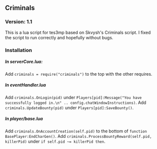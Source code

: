 ## Criminals

### Version: 1.1
This is a lua script for tes3mp based on Skvysh's Criminals script.
I fixed the script to run correctly and hopefully without bugs.

### Installation
##### In serverCore.lua:
Add ````criminals = require("criminals")```` to the top with the other requires.
##### In eventHandler.lua
Add ````criminals.OnLogin(pid)```` under
````Players[pid]:Message("You have successfully logged in.\n" .. config.chatWindowInstructions)````.
Add ````criminals.UpdateBounty(pid)```` under ````Players[pid]:SaveBounty()````.
##### In player/base.lua
Add ````criminals.OnAccountCreation(self.pid)```` to the bottom of ````function BasePlayer:EndCharGen()````.
Add ````criminals.ProcessBountyReward(self.pid, killerPid)```` under ````if self.pid ~= killerPid then````.

